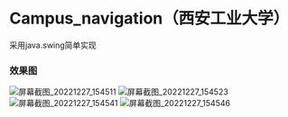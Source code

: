 # Campus_navigation（西安工业大学）
采用java.swing简单实现
### 效果图
![屏幕截图_20221227_154511](https://github.com/Dark-shy/Campus_navigation/assets/87113684/557eac1d-c233-4959-94f5-9b0cbade5f45)
![屏幕截图_20221227_154523](https://github.com/Dark-shy/Campus_navigation/assets/87113684/6ef64442-dd4e-4429-b551-66c8482ffada)
![屏幕截图_20221227_154541](https://github.com/Dark-shy/Campus_navigation/assets/87113684/b36b5af4-2a83-4854-a035-d2db047f6c04)
![屏幕截图_20221227_154546](https://github.com/Dark-shy/Campus_navigation/assets/87113684/282914ef-47b2-43df-941a-12de06a4d551)
